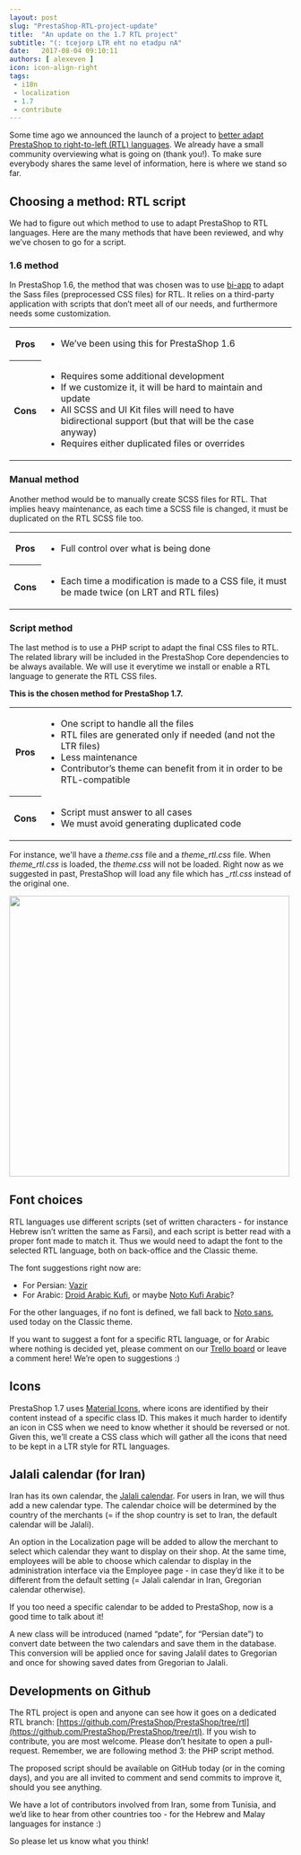```yaml
---
layout: post
slug: "PrestaShop-RTL-project-update"
title:  "An update on the 1.7 RTL project"
subtitle: "(: tcejorp LTR eht no etadpu nA"
date:   2017-08-04 09:10:11
authors: [ alexeven ]
icon: icon-align-right
tags:
 - i18n
 - localization
 - 1.7
 - contribute
---
```


Some time ago we announced the launch of a project to [better adapt PrestaShop to right-to-left (RTL) languages](http://build.prestashop.com/news/PrestaShop-RTL-project/). We already have a small community overviewing what is going on (thank you!). To make sure everybody shares the same level of information, here is where we stand so far.


## Choosing a method: RTL script

We had to figure out which method to use to adapt PrestaShop to RTL languages. Here are the many methods that have been reviewed, and why we’ve chosen to go for a script.


### 1.6 method

In PrestaShop 1.6, the method that was chosen was to use [bi-app](https://github.com/anasnakawa/bi-app-less) to adapt the Sass files (preprocessed CSS files) for RTL. It relies on a third-party application with scripts that don’t meet all of our needs, and furthermore needs some customization.


<table style="width:100%">
  <tr>
    <th>Pros</th>
    <td><ul>
  			<li>We’ve been using this for PrestaShop 1.6</li>
		</ul>
    </td>
  </tr>
  <tr>
    <th>Cons</th>
    <td><ul>
  			<li>Requires some additional development</li>
  			<li>If we customize it, it will be hard to maintain and update</li>
  			<li>All SCSS and UI Kit files will need to have bidirectional support (but that will be the case anyway)</li>
            <li>Requires either duplicated files or overrides</li>
		</ul>
	</td>
  </tr>
</table>


### Manual method

Another method would be to manually create SCSS files for RTL. That implies heavy maintenance, as each time a SCSS file is changed, it must be duplicated on the RTL SCSS file too.

<table style="width:100%">
  <tr>
    <th>Pros</th>
    <td><ul>
  			<li>Full control over what is being done</li>
		</ul>
    </td>
  </tr>
  <tr>
    <th>Cons</th>
    <td><ul>
  			<li>Each time a modification is made to a CSS file, it must be made twice (on LRT and RTL files)</li>
		</ul>
	</td>
  </tr>
</table>


### Script method

The last method is to use a PHP script to adapt the final CSS files to RTL. The related library will be included in the PrestaShop Core dependencies to be always available. We will use it everytime we install or enable a RTL language to generate the RTL CSS files.

**This is the chosen method for PrestaShop 1.7.**

<table style="width:100%">
  <tr>
    <th>Pros</th>
    <td><ul>
  			<li>One script to handle all the files</li>
            <li>RTL files are generated only if needed (and not the LTR files)</li>
            <li>Less maintenance</li>
            <li>Contributor’s theme can benefit from it in order to be RTL-compatible</li>
		</ul>
    </td>
  </tr>
  <tr>
    <th>Cons</th>
    <td><ul>
  			<li>Script must answer to all cases</li>
            <li>We must avoid generating duplicated code</li>
		</ul>
	</td>
  </tr>
</table>

For instance, we'll have a *theme.css* file and a *theme_rtl.css* file. When *theme_rtl.css* is loaded, the *theme.css* will not be loaded. Right now as we suggested in past, PrestaShop will load any file which has *_rtl.css* instead of the original one.



<img width="500" src="/assets/images/2017/08/BO-prestashop-RTL.png">


## Font choices

RTL languages use different scripts (set of written characters - for instance Hebrew isn’t written the same as Farsi), and each script is better read with a proper font made to match it. Thus we would need to adapt the font to the selected RTL language, both on back-office and the Classic theme.

The font suggestions right now are:

* For Persian: [Vazir](https://github.com/rastikerdar/vazir-font)
* For Arabic: [Droid Arabic Kufi](https://fonts.google.com/earlyaccess#Droid+Arabic+Kufi), or maybe [Noto Kufi Arabic](https://fonts.google.com/earlyaccess#Noto+Kufi+Arabic)?

For the other languages, if no font is defined, we fall back to [Noto sans](https://www.google.com/get/noto/#sans-lgc), used today on the Classic theme.

If you want to suggest a font for a specific RTL language, or for Arabic where nothing is decided yet, please comment on our [Trello board](https://trello.com/c/FI0ri5Ev/1-fonts) or leave a comment here! We’re open to suggestions :)


## Icons

PrestaShop 1.7 uses [Material Icons](https://material.io/icons/), where icons are identified by their content instead of a specific class ID. This makes it much harder to identify an icon in CSS when we need to know whether it should be reversed or not.
Given this, we’ll create a CSS class which will gather all the icons that need to be kept in a LTR style for RTL languages.


## Jalali calendar (for Iran)

Iran has its own calendar, the [Jalali calendar](https://en.wikipedia.org/wiki/Jalali_calendar). For users in Iran, we will thus add a new calendar type. The calendar choice will be determined by the country of the merchants (= if the shop country is set to Iran, the default calendar will be Jalali).

An option in the Localization page will be added to allow the merchant to select which calendar they want to display on their shop. At the same time, employees will be able to choose which calendar to display in the administration interface via the Employee page - in case they’d like it to be different from the default setting (= Jalali calendar in Iran, Gregorian calendar otherwise).

If you too need a specific calendar to be added to PrestaShop, now is a good time to talk about it!

A new class will be introduced (named “pdate”, for “Persian date”) to convert date between the two calendars and save them in the database. This conversion will be applied once for saving Jalalil dates to Gregorian and once for showing saved dates from Gregorian to Jalali.


## Developments on Github

The RTL project is open and anyone can see how it goes on a dedicated RTL branch: [https://github.com/PrestaShop/PrestaShop/tree/rtl](https://github.com/PrestaShop/PrestaShop/tree/rtl).
If you wish to contribute, you are most welcome. Please don’t hesitate to open a pull-request. Remember, we are following method 3: the PHP script method.

The proposed script should be available on GitHub today (or in the coming days), and you are all invited to comment and send commits to improve it, should you see anything.

We have a lot of contributors involved from Iran, some from Tunisia, and we’d like to hear from other countries too - for the Hebrew and Malay languages for instance :)

So please let us know what you think!







